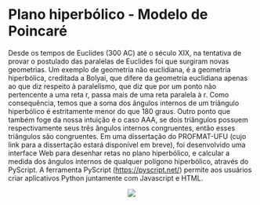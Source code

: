 # Plano hiperbólico - Modelo de Poincaré

Desde os tempos de Euclides (300 AC) até o século XIX, na tentativa de provar o postulado
das paralelas de Euclides foi que surgiram novas geometrias. Um exemplo de geometria não euclidiana, 
é a geometria hiperbólica, creditada a Bolyai, que difere da geometria euclidiana apenas ao que diz 
respeito à paralelismo, que diz que por um ponto não pertencente a uma reta r, passa mais de uma reta
paralela  à r. Como consequência, temos que a soma dos ângulos internos de um triângulo hiperbólico é
estritamente menor do que 180 graus. Outro ponto que também foge da nossa intuição é o caso AAA, se 
dois triângulos possuem respectivamente seus três ângulos internos congruentes, então esses triângulos
são congruentes. Em uma dissertação do PROFMAT-UFU (cujo link para a dissertação estará disponível em
breve), foi desenvolvido uma interface Web para desenhar retas no plano hiperbólico, e calcular a medida
dos ângulos internos de qualquer polígono hiperbólico, através do PyScript. A ferramenta PyScript 
(https://pyscript.net/) permite aos usuários criar aplicativos Python juntamente com Javascript e HTML.

<div align = center>
 <img = src="https://github.com/aldicio/plano-hiperbolico/issues/1#issue-1850129080">
</div>
